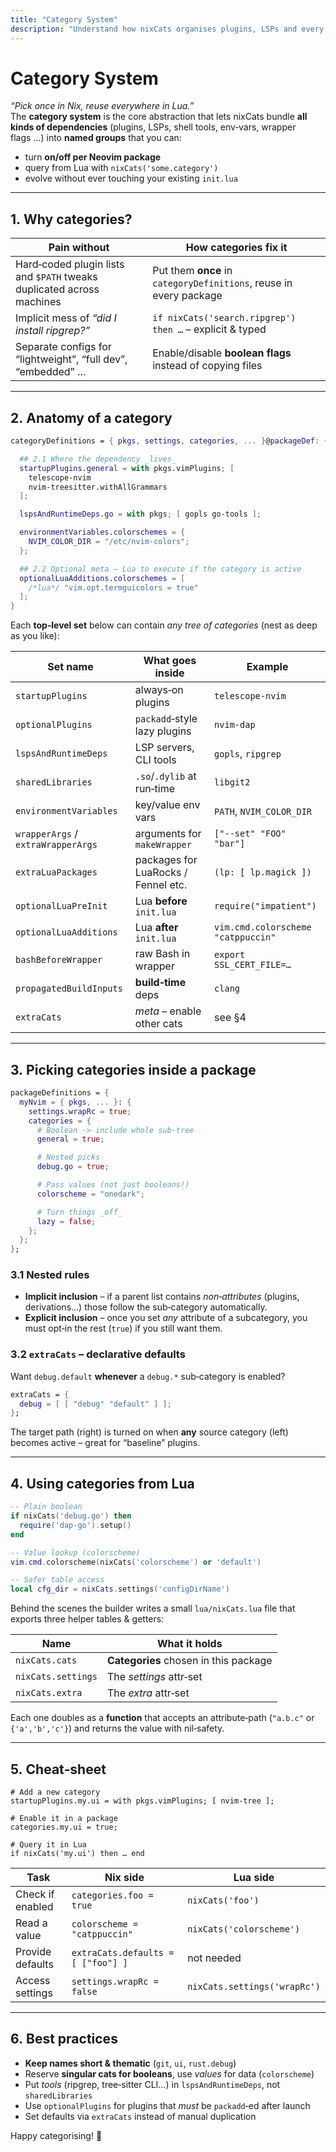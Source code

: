 ```yaml
---
title: "Category System"
description: "Understand how nixCats organises plugins, LSPs and every other dependency into reusable *categories*."
---
```


# Category System

*“Pick once in Nix, reuse everywhere in Lua.”*  
The **category system** is the core abstraction that lets nixCats bundle **all kinds of dependencies** (plugins, LSPs, shell tools, env‑vars, wrapper flags …) into **named groups** that you can:

* turn **on/off per Neovim package**
* query from Lua with `nixCats('some.category')`
* evolve without ever touching your existing `init.lua`

---

## 1. Why categories?

| Pain without | How categories fix it |
|--------------|-----------------------|
| Hard‑coded plugin lists and `$PATH` tweaks duplicated across machines | Put them **once** in `categoryDefinitions`, reuse in every package |
| Implicit mess of *“did I install ripgrep?”* | `if nixCats('search.ripgrep') then …` – explicit & typed |
| Separate configs for “lightweight”, “full dev”, “embedded” … | Enable/disable **boolean flags** instead of copying files |

---

## 2. Anatomy of a category

```nix
categoryDefinitions = { pkgs, settings, categories, ... }@packageDef: {

  ## 2.1 Where the dependency _lives_
  startupPlugins.general = with pkgs.vimPlugins; [
    telescope-nvim
    nvim-treesitter.withAllGrammars
  ];

  lspsAndRuntimeDeps.go = with pkgs; [ gopls go-tools ];

  environmentVariables.colorschemes = {
    NVIM_COLOR_DIR = "/etc/nvim-colors";
  };

  ## 2.2 Optional meta – Lua to execute if the category is active
  optionalLuaAdditions.colorschemes = [
    /*lua*/ "vim.opt.termguicolors = true"
  ];
}
```

Each **top‑level set** below can contain *any tree of categories* (nest as deep as you like):

| Set name | What goes inside | Example |
|----------|-----------------|---------|
| `startupPlugins` | always‑on plugins | `telescope-nvim` |
| `optionalPlugins` | `packadd`‑style lazy plugins | `nvim-dap` |
| `lspsAndRuntimeDeps` | LSP servers, CLI tools | `gopls`, `ripgrep` |
| `sharedLibraries` | `.so`/`.dylib` at run‑time | `libgit2` |
| `environmentVariables` | key/value env vars | `PATH`, `NVIM_COLOR_DIR` |
| `wrapperArgs` / `extraWrapperArgs` | arguments for `makeWrapper` | `["--set" "FOO" "bar"]` |
| `extraLuaPackages` | packages for LuaRocks / Fennel etc. | `(lp: [ lp.magick ])` |
| `optionalLuaPreInit` | Lua **before** `init.lua` | `require("impatient")` |
| `optionalLuaAdditions` | Lua **after** `init.lua` | `vim.cmd.colorscheme "catppuccin"` |
| `bashBeforeWrapper` | raw Bash in wrapper | `export SSL_CERT_FILE=…` |
| `propagatedBuildInputs` | **build‑time** deps | `clang` |
| `extraCats` | *meta* – enable other cats | see §4 |

---

## 3. Picking categories inside a package

```nix
packageDefinitions = {
  myNvim = { pkgs, ... }: {
    settings.wrapRc = true;
    categories = {
      # Boolean -> include whole sub‑tree
      general = true;

      # Nested picks
      debug.go = true;

      # Pass values (not just booleans!)
      colorscheme = "onedark";

      # Turn things _off_
      lazy = false;
    };
  };
};
```

### 3.1 Nested rules

* **Implicit inclusion** – if a parent list contains *non‑attributes* (plugins, derivations…) those follow the sub‑category automatically.
* **Explicit inclusion** – once you set *any* attribute of a subcategory, you must opt‑in the rest (`true`) if you still want them.

### 3.2 `extraCats` – declarative defaults

Want `debug.default` **whenever** a `debug.*` sub‑category is enabled?

```nix
extraCats = {
  debug = [ [ "debug" "default" ] ];
};
```

The target path (right) is turned on when **any** source category (left) becomes active – great for “baseline” plugins.

---

## 4. Using categories from Lua

```lua
-- Plain boolean
if nixCats('debug.go') then
  require('dap-go').setup()
end

-- Value lookup (colorscheme)
vim.cmd.colorscheme(nixCats('colorscheme') or 'default')

-- Safer table access
local cfg_dir = nixCats.settings('configDirName')
```

Behind the scenes the builder writes a small `lua/nixCats.lua` file that exports three helper tables & getters:

| Name | What it holds |
|------|---------------|
| `nixCats.cats` | **Categories** chosen in this package |
| `nixCats.settings` | The *settings* attr‑set |
| `nixCats.extra` | The *extra* attr‑set |

Each one doubles as a **function** that accepts an attribute‑path (`"a.b.c"` or `{'a','b','c'}`) and returns the value with nil‑safety.

---

## 5. Cheat‑sheet

```text
# Add a new category
startupPlugins.my.ui = with pkgs.vimPlugins; [ nvim-tree ];

# Enable it in a package
categories.my.ui = true;

# Query it in Lua
if nixCats('my.ui') then … end
```

| Task | Nix side | Lua side |
|------|----------|----------|
| Check if enabled | `categories.foo = true` | `nixCats('foo')` |
| Read a value | `colorscheme = "catppuccin"` | `nixCats('colorscheme')` |
| Provide defaults | `extraCats.defaults = [ ["foo"] ]` | not needed |
| Access settings | `settings.wrapRc = false` | `nixCats.settings('wrapRc')` |

---

## 6. Best practices

* **Keep names short & thematic** (`git`, `ui`, `rust.debug`)
* Reserve **singular cats for booleans**, use *values* for data (`colorscheme`)
* Put *tools* (ripgrep, tree‑sitter CLI…) in `lspsAndRuntimeDeps`, not `sharedLibraries`
* Use `optionalPlugins` for plugins that *must* be `packadd`‑ed after launch
* Set defaults via `extraCats` instead of manual duplication

Happy categorising! 󰄛

